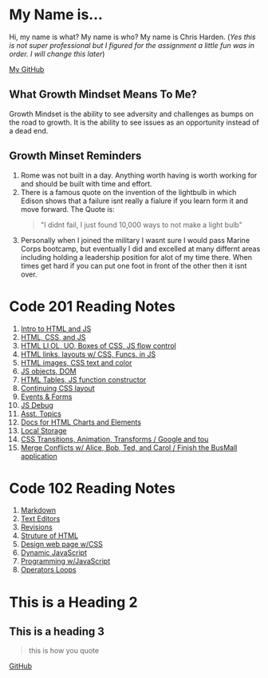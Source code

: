 # My Name is...

Hi, my name is what? My name is who? My name is Chris Harden. (_Yes this is not super professional but I figured for the assignment a little fun was in order. I will change this later_)

[My GitHub](https://github.com/HardenChris)

## What Growth Mindset Means To Me?

Growth Mindset is the ability to see adversity and challenges as bumps on the road to growth. It is the ability to see issues as an opportunity instead of a dead end.

## Growth Minset Reminders

1. Rome was not built in a day. Anything worth having is worth working for and should be built with time and effort.
2. There is a famous quote on the invention of the lightbulb in which Edison shows that a failure isnt really a fialure if you learn form it and move forward. The Quote is:
   > "I didnt fail, I just found 10,000 ways to not make a light bulb"
3. Personally when I joined the military I wasnt sure I would pass Marine Corps bootcamp, but eventually I did and excelled at many differnt areas including holding a leadership position for alot of my time there. When times get hard if you can put one foot in front of the other then it isnt over.

# Code 201 Reading Notes

1. [Intro to HTML and JS](class-01.md)
2. [HTML, CSS, and JS](class-02.md)
3. [HTML LI,OL, UO, Boxes of CSS, JS flow control](class-03.md)
4. [HTML links, layouts w/ CSS, Funcs. in JS](class-04.md)
5. [HTML images, CSS text and color](class-05.md)
6. [JS objects, DOM](class-06.md)  
7. [HTML Tables, JS function constructor](class-07.md)
8. [Continuing CSS layout](class-08.md)
9. [Events & Forms](class-09.md)
10. [JS Debug](class-10.md)
11. [Asst. Topics](class-11.md)
12. [Docs for HTML Charts and Elements](class-10.md)
13. [Local Storage](class-13.md)
14. [CSS Transitions, Animation, Transforms / Google and tou](class-10.md)
15. [Merge Conflicts w/ Alice, Bob, Ted, and Carol / Finish the BusMall application](class-10.md)

# Code 102 Reading Notes

1. [Markdown](markdown.md)
2. [Text Editors](texteditor.md)
3. [Revisions](revisions.md)
4. [Struture of HTML](HTMLstruct.md)
5. [Design web page w/CSS](design_css.md)
6. [Dynamic JavaScript](java_pages.md)
7. [Programming w/JavaScript](prog_java.md)
8. [Operators Loops](op_loop.md)

# This is a Heading 2

## This is a heading 3

> this is how you quote

[GitHub](http://github.com)
